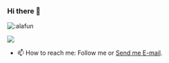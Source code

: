 ### Hi there 👋


<img src="https://count.getloli.com/get/@alafun?theme=rule34" alt=":alafun" />

![](https://ipcounter.ihcr.top/?mode=2&str=(%E4%BD%A0%E5%A5%BD%E5%91%80%EF%BC%81)&gh=alafun&lg=%E7%84%A1&qq=%E4%BF%9D%E5%AF%86&mail=%E4%BF%9D%E5%AF%86&strsize=24)

- 📫 How to reach me: Follow me or [Send me E-mail](mailto:alafun@petalmail.com).


